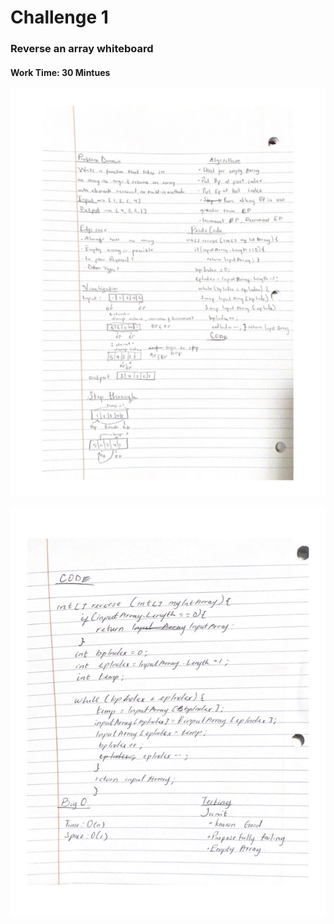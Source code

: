 # Challenge 1

### Reverse an array whiteboard

#### Work Time: 30 Mintues

![Whiteboard Array Reverse](img/array-reverse1.jpg)

![Whiteboard Array Reverse](img/array-reverse2.jpg)
